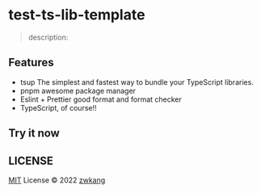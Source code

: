 # test-ts-lib-template

> description:

## Features

- tsup The simplest and fastest way to bundle your TypeScript libraries.
- pnpm awesome package manager
- Eslint + Prettier good format and format checker
- TypeScript, of course!!

## Try it now

## LICENSE

[MIT](./LICENSE) License © 2022 [zwkang](https://github.com/zwkang)
